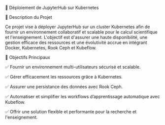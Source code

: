 🚀 Déploiement de JupyterHub sur Kubernetes

📌 Description du Projet

Ce projet vise à déployer JupyterHub sur un cluster Kubernetes afin de fournir un environnement collaboratif et scalable pour le calcul scientifique et l'enseignement. L'objectif est d'assurer une haute disponibilité, une gestion efficace des ressources et une évolutivité accrue en intégrant Docker, Kubernetes, Rook Ceph et Kubeflow.

🎯 Objectifs Principaux

✅ Fournir un environnement multi-utilisateurs sécurisé et scalable.

✅ Gérer efficacement les ressources grâce à Kubernetes.

✅ Assurer une persistance des données avec Rook Ceph.

✅ Automatiser et simplifier les workflows d’apprentissage automatique avec Kubeflow.

✅ Offrir une solution flexible et performante pour la recherche et l'enseignement.
